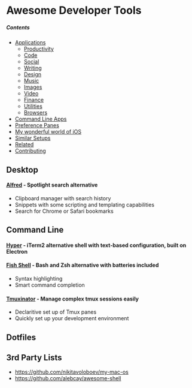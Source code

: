 # Awesome Developer Tools

##### Contents
- [Applications](#applications)
	- [Productivity](#productivity)
	- [Code](#code)
	- [Social](#social)
	- [Writing](#writing)
	- [Design](#design)
	- [Music](#music)
	- [Images](#images)
	- [Video](#video)
	- [Finance](#finance)
	- [Utilities](#utilities)
	- [Browsers](#browsers)
- [Command Line Apps](#command-line-apps)
- [Preference Panes](#preference-panes)
- [My wonderful world of iOS](#my-wonderful-world-of-ios-)
- [Similar Setups](#similar-setups)
- [Related](#related)
- [Contributing](#contributing)

## Desktop

#### [Alfred](https://www.alfredapp.com/) - Spotlight search alternative

  - Clipboard manager with search history
  - Snippets with some scripting and templating capabilities
  - Search for Chrome or Safari bookmarks

## Command Line

#### [Hyper](https://hyper.is/) - iTerm2 alternative shell with text-based configuration, built on Electron

#### [Fish Shell](https://fishshell.com/) - Bash and Zsh alternative with batteries included

  - Syntax highlighting
  - Smart command completion

#### [Tmuxinator](https://github.com/tmuxinator/tmuxinator) - Manage complex tmux sessions easily

  - Declaritive set up of Tmux panes
  - Quickly set up your development environment

## Dotfiles

## 3rd Party Lists

  - https://github.com/nikitavoloboev/my-mac-os
  - https://github.com/alebcay/awesome-shell

